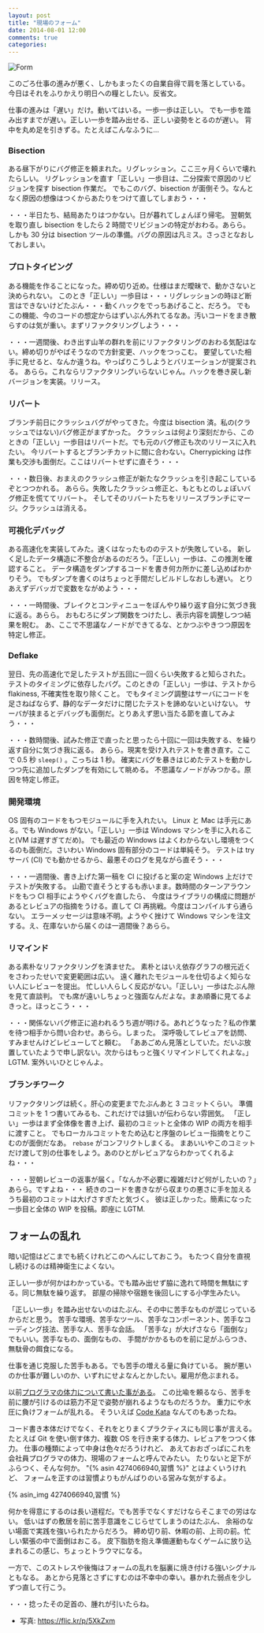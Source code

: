 ```yaml
---
layout: post
title: "現場のフォーム"
date: 2014-08-01 12:00
comments: true
categories: 
---
```


![Form](https://farm4.staticflickr.com/3378/3251735046_418337c6de_b_d.jpg)

このごろ仕事の進みが悪く、しかもまったくの自業自得で肩を落としている。
今日はそれをふりかえり明日への糧としたい。反省文。

仕事の進みは「遅い」だけ。動いてはいる。一歩一歩は正しい。
でも一歩を踏み出すまでが遅い。正しい一歩を踏み出せる、正しい姿勢をとるのが遅い。
背中を丸め足を引きずる。たとえばこんなふうに...

### Bisection

ある昼下がりにバグ修正を頼まれた。リグレッション。ここ三ヶ月くらいで壊れたらしい。
リグレッションを直す「正しい」一歩目は、二分探索で原因のリビジョンを探す bisection 作業だ。
でもこのバグ、bisection が面倒そう。なんとなく原因の想像はつくからあたりをつけて直してしまおう・・・

・・・半日たち、結局あたりはつかない。日が暮れてしょんぼり帰宅。
翌朝気を取り直し bisection をしたら 2 時間でリビジョンの特定がおわる。あらら。
しかも 30 分は bisection ツールの準備。バグの原因は凡ミス。さっさとなおしておしまい。

### プロトタイピング

ある機能を作ることになった。締め切り近め。仕様はまだ曖昧で、動かさないと決められない。
このとき「正しい」一歩目は・・・リグレッションの時ほど断言はできないけどたぶん・・・動くハックをでっちあげること、だろう。
でもこの機能、今のコードの想定からはずいぶん外れてるなあ。汚いコードをまき散らすのは気が重い。まずリファクタリングしよう・・・

・・・一週間後、わき出す山羊の群れを前にリファクタリングのおわる気配はない。締め切りがやばそうなので方針変更、ハックをつっこむ。
要望していた相手に見せると、なんか違うね。やっぱりこうしようとバリエーションが提案される。
あらら。これならリファクタリングいらないじゃん。ハックを巻き戻し新バージョンを実装。リリース。

### リバート

ブランチ前日にクラッシュバグがやってきた。今度は bisection 済。私の(クラッシュではない)バグ修正がまずかった。
クラッシュは何より深刻だから、このときの「正しい」一歩目はリバートだ。でも元のバグ修正も次のリリースに入れたい。
今リバートするとブランチカットに間に合わない。Cherrypicking は作業も交渉も面倒だ。ここはリバートせずに直そう・・・

・・・数日後、おまえのクラッシュ修正が新たなクラッシュを引き起こしているぞとつつかれる。
あらら。失敗したクラッシュ修正と、もともとのしょぼいバグ修正を慌ててリバート。
そしてそのリバートたちをリリースブランチにマージ。クラッシュは消える。

### 可視化デバッグ

ある高速化を実装してみた。速くはなったもののテストが失敗している。
新しく足したデータ構造に不整合があるのだろう。「正しい」一歩は、この推測を確認すること。
データ構造をダンプするコードを書き何カ所かに差し込めばわかりそう。
でもダンプを書くのはちょっと手間だしビルドしなおしも遅い。
とりあえずデバッガで変数をながめよう・・・

・・・一時間後、ブレイクとコンティニューをぼんやり繰り返す自分に気づき我に返る。あらら。
おもむろにダンプ関数をつけたし、表示内容を調整しつつ結果を睨む。
あ、ここで不思議なノードができてるな、とかつぶやきつつ原因を特定し修正。

### Deflake

翌日、先の高速化で足したテストが五回に一回くらい失敗すると知らされた。
テストのタイミングに依存したバグ。このときの「正しい」一歩は、テストから flakiness, 不確実性を取り除くこと。
でもタイミング調整はサーバにコードを足さねばならず、静的なデータだけに閉じたテストを諦めないといけない。
サーバが挟まるとデバッグも面倒だ。とりあえず思い当たる節を直してみよう・・・

・・・数時間後、試みた修正で直ったと思ったら十回に一回は失敗する、を繰り返す自分に気づき我に返る。
あらら。現実を受け入れテストを書き直す。ここで 0.5 秒 `sleep()` 。こっちは 1 秒。
確実にバグを暴きはじめたテストを動かしつつ先に追加したダンプを有効にして眺める。
不思議なノードがみつかる。原因を特定し修正。

### 開発環境

OS 固有のコードをもつモジュールに手を入れたい。
Linux と Mac は手元にある。でも Windows がない。「正しい」一歩は Windows マシンを手に入れること(VM は遅すぎてだめ)。
でも最近の Windows はよくわからないし環境をつくるのも面倒だ。さいわい Windows 固有部分のコードは単純そう。
テストは try サーバ (CI) でも動かせるから、最悪そのログを見ながら直そう・・・

・・・一週間後、書き上げた第一稿を CI に投げると案の定 Windows 上だけでテストが失敗する。
山勘で直そうとするも赤いまま。数時間のターンアラウンドをもつ CI 相手にようやくバグを直したら、
今度はライブラリの構成に問題があるとレビュアの指摘をうける。直して CI 再挑戦。今度はコンパイルすら通らない。
エラーメッセージは意味不明。ようやく挫けて Windows マシンを注文する。え、在庫ないから届くのは一週間後？あらら。

### リマインド

ある素朴なリファクタリングを済ませた。
素朴とはいえ依存グラフの根元近くをさわったせいで変更範囲は広い。
遠く離れたモジュールを仕切るよく知らない人にレビューを提出。
忙しい人らしく反応がない。「正しい」一歩はたぶん隙を見て直談判。
でも席が遠いしちょっと強面なんだよな。まあ順番に見てるよきっと。ほっとこう・・・

・・・関係ないバグ修正に追われるうち週が明ける。あれどうなった？私の作業を待つ相手から問い合わせ。あらら。しまった。
深呼吸してレビュアを訪問、すみませんけどレビューしてと頼む。
「ああごめん見落としていた。だいぶ放置していたようで申し訳ない。次からはもっと強くリマインドしてくれよな。」LGTM. 
案外いいひとじゃんよ。

### ブランチワーク

リファクタリングは続く。肝心の変更までたぶんあと 3 コミットくらい。
準備コミットを 1 つ書いてみるも、これだけでは狙いが伝わらない雰囲気。
「正しい」一歩はまず全体像を書き上げ、最初のコミットと全体の WIP の両方を相手に渡すこと。
でもローカルコミットをため込むと序盤のレビュー指摘をとりこむのが面倒だなあ。 `rebase` がコンフリクトしまくる。
まあいいやこのコミットだけ渡して別の仕事をしよう。あのひとがレビュアならわかってくれるよね・・・

・・・翌朝レビューの返事が届く。「なんか不必要に複雑だけど何がしたいの？」あらら。ですよね・・・
続きのコードを書きながら収まりの悪さに手を加えるうち最初のコミットは大げさすぎたと気づく。
彼は正しかった。簡素になった一歩目と全体の WIP を投稿。即座に LGTM.

## フォームの乱れ

暗い記憶はどこまでも続くけれどこのへんにしておこう。
もたつく自分を直視し続けるのは精神衛生によくない。

正しい一歩が何かはわかっている。でも踏み出せず脇に逸れて時間を無駄にする。同じ無駄を繰り返す。
部屋の掃除や宿題を後回しにする小学生みたい。

「正しい一歩」を踏み出せないのはたぶん、その中に苦手なものが混じっているからだと思う。
苦手な環境、苦手なツール、苦手なコンポーネント、苦手なコーディング技法、苦手な人、苦手な会話。
「苦手な」が大げさなら「面倒な」でもいい。苦手なもの、面倒なもの、
手間がかかるものを前に足がふらつき、無駄骨の餌食になる。

仕事を通じ克服した苦手もある。でも苦手の増える量に負けている。
腕が悪いのか仕事が難しいのか、いずれにせよなんとかしたい。雇用が危ぶまれる。

以前[プログラマの体力について書いた事がある](http://gihyo.jp/dev/serial/01/comparators/0005)。
この比喩を頼るなら、苦手を前に腰が引けるのは筋力不足で姿勢が崩れるようなものだろうか。
重力にや水圧に負けフォームが乱れる。
そういえば [Code Kata](http://en.wikipedia.org/wiki/Kata_%28programming%29) なんてのもあったね。

コード書き本体だけでなく、それをとりまくプラクティスにも同じ事が言える。
たとえば Git を使い倒す体力、複数 OS を行き来する体力、レビュアをつつく体力。
仕事の種類によって中身は色々だろうけれど、
あえておおざっぱにこれを会社員プログラマの体力、現場のフォームと呼んでみたい。
たりないと足下がふらつく、そんな何か。
"{% asin 4274066940,習慣 %}" とはよくいうけれど、
フォームを正すのは習慣よりもがんばりのいる営みな気がするよ。

{% asin_img 4274066940,習慣 %}

何かを得意にするのは長い道程だ。でも苦手でなくすだけならそこまでの労はない。
低いはずの敷居を前に苦手意識をこじらせてしまうのはたぶん、
余裕のない場面で実践を強いられたからだろう。
締め切り前、休暇の前、上司の前。忙しい緊張の中で面倒はおこる。
皮下脂肪を抱え準備運動もなくゲームに放り込まれるこの感じ、ちょっとトラウマになる。

一方で、このストレスや後悔はフォームの乱れを脳裏に焼き付ける強いシグナルともなる。
あとから見落とさずにすむのは不幸中の幸い。暴かれた弱点を少しずつ直して行こう。

・・・捻ったその足首の、腫れが引いたらね。

 * 写真: https://flic.kr/p/5XkZxm

